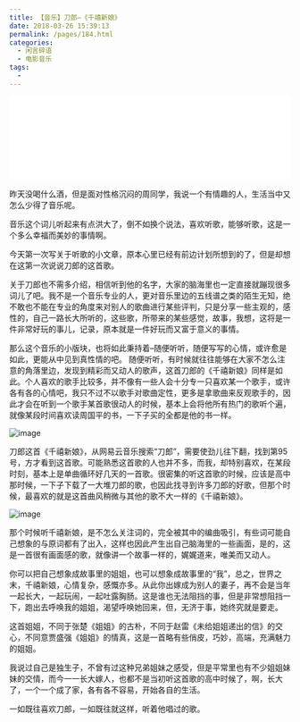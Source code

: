 ```yaml
---
title: 【音乐】刀郎–《千禧新娘》
date: 2018-03-26 15:39:13
permalink: /pages/184.html
categories:
  - 闲言碎语
  - 电影音乐
tags:
  - 
---
```


<iframe      frameborder="no"      border="0"      marginwidth="0"      marginheight="0"      width=100%      height=auto      src="//music.163.com/outchain/player?type=2&id=76914&auto=1&height=66"> </iframe>

昨天没喝什么酒，但是面对性格沉闷的周同学，我说一个有情趣的人，生活当中又怎么少得了音乐呢。

音乐这个词儿听起来有点洪大了，倒不如换个说法，喜欢听歌，能够听歌，这是一个多么幸福而美妙的事情啊。

今天第一次写关于听歌的小文章，原本心里已经有前边计划所想到的了，但是却想在这第一次说说刀郎的这首歌。

关于刀郎也不需多介绍，相信听到他的名字，大家的脑海里也一定直接就蹦现很多词儿了吧。我不是一个音乐专业的人，更对音乐里边的五线谱之类的陌生无知，绝不敢也不能在专业的角度来对别人的歌曲进行某些评判，只是分享一些主观的，感性的，自己一路长大所听的，这些歌，所带来的某些感觉，故事，我想，这将是一件非常好玩的事儿，记录，原本就是一件好玩而又富于意义的事情。

那么这个音乐的小版块，也将如此秉持着–随便听听，随便写写的心情，或许愈是如此，更能从中见到真性情的吧。
随便听听，有时候就往往能够在大家不怎么注意的角落里边，发现到精彩而又动人的歌声，这首刀郎的《千禧新娘》同样是如此。个人喜欢的歌手比较多，并不像有一些人会十分专一只喜欢某一个歌手，或许各有各的心情吧，我只不过不以歌手对歌曲定性，更多是拿歌曲来反观歌手的，因此才会在听到一个歌手某首歌很动人的时候，基本上会将他所有热门的歌听个遍，就像某段时间喜欢读周国平的书，一下子买的全都是他的书一样。

![image](https://tvax2.sinaimg.cn/large/008k1Yt0ly1grnm94sunrj30b408bdm6.jpg)

刀郎这首《千禧新娘》，从网易云音乐搜索“刀郎”，需要使劲儿往下翻，找到第95号，方才看到这首歌。可能熟悉这首歌的人也并不多，而我，却特别喜欢，在某段时刻，基本上是单曲循环好几天的一首歌。很密集的听这首歌的时候，应该是高中那时候，一下子下载了一大堆刀郎的歌，也因此找寻到许多刀郎的好歌，但那个时候，最喜欢的就是这首曲风稍微与其他的歌不大一样的《千禧新娘》。

![image](https://tva2.sinaimg.cn/large/008k1Yt0ly1grnm99k54rj30vq0g7tuw.jpg)

那个时候听千禧新娘，是不怎么关注词的，完全被其中的编曲吸引，有些词可能自己想象的与原词都有了出入，这样也因此产生出自己脑海里的一些画面，是的，这是一首很有画面感的歌，就像讲一个故事一样的，娓娓道来，唯美而又动人。

你可以把自己想象成故事里的姐姐，也可以想象成故事里的“我”，总之，世界之末，千禧新娘，心情复杂，感慨亦多。从此你出嫁成为别人的妻子，再不会是当年一起长大，一起玩闹，一起吐露胸肠。这是谁也无法阻挡的事，但是非常想阻挡一下，跑出去呼唤我的姐姐，渴望呼唤她回来，但，无济于事，她终究就是要走。

这首姐姐，不同于张楚《姐姐》的古朴，不同于赵雷《未给姐姐递出的信》的交心，不同意贾盛强《姐姐》的情真，这是一首略有些俏皮，巧妙，高端，充满魅力的姐姐。

我说过自己是独生子，不曾有过这种兄弟姐妹之感受，但是平常里也有不少姐姐妹妹的交情，而今一一长大嫁人，也都不是当初听这首歌的高中时候了，啊，长大了，一个一个成了家，各有各不容易，开始各自的生活。

一如既往喜欢刀郎，一如既往就这样，听着他唱过的歌。
